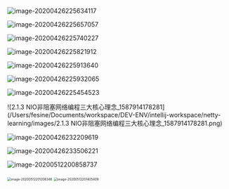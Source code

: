 ![image-20200426225634117](/Users/fesine/Documents/workspace/DEV-ENV/intellij-workspace/netty-learning/images/image-20200426225634117.png)

![image-20200426225657057](/Users/fesine/Documents/workspace/DEV-ENV/intellij-workspace/netty-learning/images/image-20200426225657057.png)

![image-20200426225740227](/Users/fesine/Documents/workspace/DEV-ENV/intellij-workspace/netty-learning/images/image-20200426225740227.png)



![image-20200426225821912](/Users/fesine/Documents/workspace/DEV-ENV/intellij-workspace/netty-learning/images/image-20200426225821912.png)

![image-20200426225913640](/Users/fesine/Documents/workspace/DEV-ENV/intellij-workspace/netty-learning/images/image-20200426225913640.png)

![image-20200426225932065](/Users/fesine/Documents/workspace/DEV-ENV/intellij-workspace/netty-learning/images/image-20200426225932065.png)

![image-20200426225454523](/Users/fesine/Documents/workspace/DEV-ENV/intellij-workspace/netty-learning/images/image-20200426225454523.png)

![2.1.3 NIO非阻塞网络编程三大核心理念_1587914178281](/Users/fesine/Documents/workspace/DEV-ENV/intellij-workspace/netty-learning/images/2.1.3 NIO非阻塞网络编程三大核心理念_1587914178281.png)

![image-20200426232209619](/Users/fesine/Documents/workspace/DEV-ENV/intellij-workspace/netty-learning/images/image-20200426232209619.png)

![image-20200426233506221](/Users/fesine/Documents/workspace/DEV-ENV/intellij-workspace/netty-learning/images/image-20200426233506221.png)

![image-20200512200858737](/Users/fesine/Documents/workspace/DEV-ENV/intellij-workspace/netty-learning/images/image-20200512200858737.png)

<img src="/Users/fesine/Documents/workspace/DEV-ENV/intellij-workspace/netty-learning/images/image-20200512201206346.png" alt="image-20200512201206346" style="zoom:50%;" />

<img src="/Users/fesine/Documents/workspace/DEV-ENV/intellij-workspace/netty-learning/images/image-20200512201405409.png" alt="image-20200512201405409" style="zoom:50%;" />

